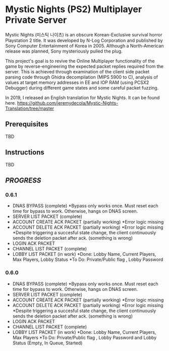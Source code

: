 # Mystic Nights (PS2) Multiplayer Private Server

Mystic Nights (미스틱 나이츠) is an obscure Korean-Exclusive survival horror Playstation 2 title.
It was developed by N-Log Corporation and published by Sony Computer Entertainment of Korea in 2005.
Although a North-American release was planned, Sony mysteriously pulled the plug.

This project's goal is to revive the Online Multiplayer functionality of the game by reverse-engineering the expected packet replies required from the server. This is achieved through examination of the client side packet parsing code through Ghidra decompilation (MIPS 5900 to C), analysis of values at target memory addresses in EE and IOP RAM (using PCSX2 Debugger) during different game states and some careful packet fuzzing.

In 2019, I released an English translation for Mystic Nights. It can be found here. 
https://github.com/jeremydecola/Mystic-Nights-Translation/tree/master

## Prerequisites

TBD

## Instructions

TBD

## *PROGRESS*
### 0.6.1
* DNAS BYPASS (complete)
	*Bypass only works once. Must reset each time for bypass to work. Otherwise, hangs on DNAS screen.
* SERVER LIST PACKET (complete)
* ACCOUNT CREATE ACK PACKET (partially working)
	*Error logic missing
* ACCOUNT DELETE ACK PACKET (partially working)
	*Error logic missing
	*Despite triggering a succesful state change, the client continuously sends the deletion packet after ack. (something is wrong)
* LOGIN ACK PACKET
* CHANNEL LIST PACKET (complete)
* LOBBY LIST PACKET (in work)
	*Done: Lobby Name, Current Players, Max Players, Lobby Status
	*To Do: Private/Public flag , Lobby Password


### 0.6.0
* DNAS BYPASS (complete)
	*Bypass only works once. Must reset each time for bypass to work. Otherwise, hangs on DNAS screen.
* SERVER LIST PACKET (complete)
* ACCOUNT CREATE ACK PACKET (partially working)
	*Error logic missing
* ACCOUNT DELETE ACK PACKET (partially working)
	*Error logic missing
	*Despite triggering a succesful state change, the client continuously sends the deletion packet after ack. (something is wrong)
* LOGIN ACK PACKET
* CHANNEL LIST PACKET (complete)
* LOBBY LIST PACKET (in work)
	*Done: Lobby Name, Current Players, Max Players
	*To Do: Private/Public flag , Lobby Password and Lobby Status (Empty, In Queue, Started) 
